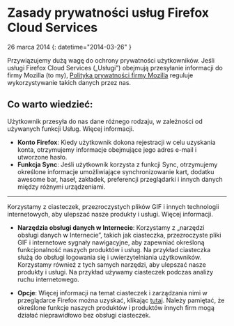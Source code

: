 # Zasady prywatności usług Firefox Cloud Services

26 marca 2014
{: datetime="2014-03-26" }

Przywiązujemy dużą wagę do ochrony prywatności użytkowników. Jeśli usługi Firefox Cloud Services („Usługi”) obejmują przesyłanie informacji do firmy Mozilla (to my), [Polityka prywatności firmy Mozilla](http://www.mozilla.org/en-US/privacy/) reguluje wykorzystywanie takich danych przez nas.

## Co warto wiedzieć:

Użytkownik przesyła do nas dane różnego rodzaju, w zależności od używanych funkcji Usług.  Więcej informacji.

* **Konto Firefox**: Kiedy użytkownik dokona rejestracji w celu uzyskania konta, otrzymujemy informacje obejmujące jego adres e-mail i utworzone hasło. 
* **Funkcja Sync**: Jeśli użytkownik korzysta z funkcji Sync, otrzymujemy określone informacje umożliwiające synchronizowanie kart, dodatku awesome bar, haseł, zakładek, preferencji przeglądarki i innych danych między różnymi urządzeniami.  

---------------------------------------

Korzystamy z ciasteczek, przezroczystych plików GIF i innych technologii internetowych, aby ulepszać nasze produkty i usługi.  Więcej informacji.

* **Narzędzia obsługi danych w Internecie**: Korzystamy z „narzędzi obsługi danych w Internecie”, takich jak ciasteczka, przezroczyste pliki GIF i internetowe sygnały nawigacyjne, aby zapewniać określoną funkcjonalność naszych produktów i usług. Na przykład ciasteczka służą do obsługi logowania się i uwierzytelniania użytkowników. Korzystamy również z tych samych narzędzi, aby ulepszać nasze produkty i usługi. Na przykład używamy ciasteczek podczas analizy ruchu internetowego. 

* **Opcje**: Więcej informacji na temat ciasteczek i zarządzania nimi w przeglądarce Firefox można uzyskać, klikając [tutaj](https://support.mozilla.org/en-US/kb/cookies-information-websites-store-on-your-computer). Należy pamiętać, że określone funkcje naszych produktów i produktów innych firm mogą działać nieprawidłowo bez obsługi ciasteczek.
